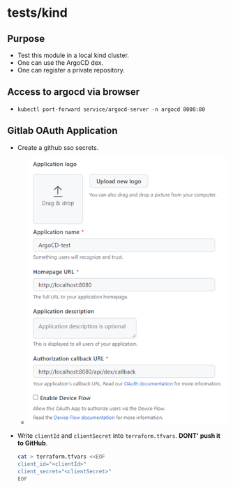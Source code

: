 # tests/kind

## Purpose

- Test this module in a local kind cluster.
- One can use the ArgoCD dex.
- One can register a private repository.

## Access to argocd via browser

- `kubectl port-forward service/argocd-server -n argocd 8000:80`

## Gitlab OAuth Application

- Create a github sso secrets.
  - ![create oauth application](./figs/create-github-oauth-application.png)
- Write `clientId` and `clientSecret` into `terraform.tfvars`. **DONT' push it to GitHub**.

  ```bash
  cat > terraform.tfvars <<EOF
  client_id="<clientId>"
  client_secret="<clientSecret>"
  EOF
  ```
